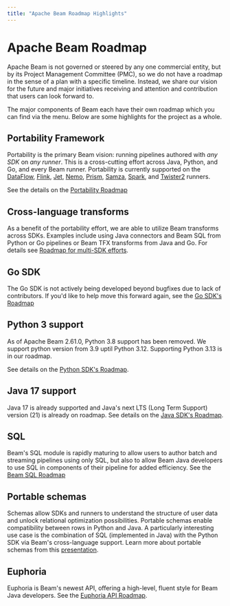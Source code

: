 ```yaml
---
title: "Apache Beam Roadmap Highlights"
---
```

<!--
Licensed under the Apache License, Version 2.0 (the "License");
you may not use this file except in compliance with the License.
You may obtain a copy of the License at

http://www.apache.org/licenses/LICENSE-2.0

Unless required by applicable law or agreed to in writing, software
distributed under the License is distributed on an "AS IS" BASIS,
WITHOUT WARRANTIES OR CONDITIONS OF ANY KIND, either express or implied.
See the License for the specific language governing permissions and
limitations under the License.
-->

# Apache Beam Roadmap

Apache Beam is not governed or steered by any one commercial entity, but by its
Project Management Committee (PMC), so we do not have a roadmap in the sense of
a plan with a specific timeline.
Instead, we share our vision for the future and major initiatives receiving
and attention and contribution that users can look forward to.

The major components of Beam each have their own roadmap which you can find
via the menu.
Below are some highlights for the project as a whole.

## Portability Framework

Portability is the primary Beam vision: running pipelines authored with _any SDK_
on _any runner_. This is a cross-cutting effort across Java, Python, and Go,
and every Beam runner. Portability is currently supported on the
[DataFlow](/documentation/runners/dataflow), [Flink](/documentation/runners/flink/), [Jet](/documentation/runners/jet), [Nemo](/documentation/runners/nemo), [Prism](/documentation/runners/prism/), [Samza](/documentation/runners/samza), [Spark](/documentation/runners/spark/), and [Twister2](/documentation/runners/Twister2)
runners.

See the details on the [Portability Roadmap](/roadmap/portability/)

## Cross-language transforms

As a benefit of the portability effort, we are able to utilize Beam transforms across SDKs.
Examples include using Java connectors and Beam SQL from Python or Go pipelines
or Beam TFX transforms from Java and Go.
For details see [Roadmap for multi-SDK efforts](/roadmap/connectors-multi-sdk/).

## Go SDK

The Go SDK is not actively being developed beyond bugfixes due to lack of contributors. If you'd like to help move this forward again, see the [Go SDK's Roadmap](/roadmap/go-sdk)

## Python 3 support

As of Apache Beam 2.61.0, Python 3.8 support has been removed. We support python version from 3.9 uptil Python 3.12. Supporting Python 3.13 is in our roadmap.

See details on
the [Python SDK's Roadmap](/roadmap/python-sdk/#python-3-support).

## Java 17 support

Java 17 is already supported and Java's next LTS (Long Term Support) 
version (21) is already on roadmap. See details on
the [Java SDK's Roadmap](/roadmap/java-sdk).

## SQL

Beam's SQL module is rapidly maturing to allow users to author batch and
streaming pipelines using only SQL, but also to allow Beam Java developers
to use SQL in components of their pipeline for added efficiency. See the
[Beam SQL Roadmap](/roadmap/sql/)

## Portable schemas

Schemas allow SDKs and runners to understand
the structure of user data and unlock relational optimization possibilities.
Portable schemas enable compatibility between rows in Python and Java.
A particularly interesting use case is the combination of SQL (implemented in Java)
with the Python SDK via Beam's cross-language support.
Learn more about portable schemas from this [presentation](https://s.apache.org/portable-schemas-seattle).

## Euphoria

Euphoria is Beam's newest API, offering a high-level, fluent style for
Beam Java developers. See the [Euphoria API Roadmap](/roadmap/euphoria).

